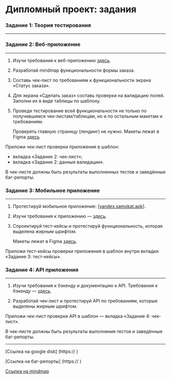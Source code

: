 Дипломный проект: задания
=====================

### Задание 1: Теория тестирования
<hr>

### Задание 2: Веб-приложение
<hr>

1. Изучи требования к веб-приложению [здесь](https://praktikum.notion.site/d6b843a12b8e42989267e8ea330f6b1c?pvs=4).

2. Разработай mindmap функциональности формы заказа. 

3. Составь чек-лист по требованиям к функциональности экрана «Статус заказа». 

4. Для экрана «Сделать заказ» составь проверки на валидацию полей. Заполни их в виде таблицы по шаблону.
   
5. Проведи тестирование всей функциональности не только по получившимся чек-листам/таблицам, но и по остальным макетам и требованиям.
  
   Проверять главную страницу (лендинг) не нужно. Макеты лежат в Figma [здесь](https://www.figma.com/file/vHgTVzFac8zyxhMZ2o4b2m/web)

Приложи чек-лист проверки приложения в шаблон: 
* вкладка «Задание 2: чек-лист»;
* вкладка «Задание 2: данные валидации».
  
В чек-листе должны быть результаты выполненных тестов и заведённые баг-репорты.

### Задание 3: Мобильное приложение
<hr>

1. Протестируй мобильное приложение: [[yandex.samokat.apk]](https://code.s3.yandex.net/qa/files/scooter-v2.0.apk). 

2. Изучи требования к приложению — [здесь](https://praktikum.notion.site/fbb847fa63244f5db3272bc8034ca7fd).

3. Спроектируй тест-кейсы и протестируй функциональность, которая выделена жирным шрифтом.

   Макеты лежат в Figma [здесь](https://www.figma.com/file/kqLqPvSvjLVLomkdadkAnk/mobile).

Приложи тест-кейсы проверки приложения в шаблон внутри вкладки «Задание 3: тест-кейсы». 

### Задание 4: API приложения
<hr>

1. Изучи требования к бэкенду и документацию к API. Требования к бэкенду — [здесь](https://praktikum.notion.site/20389c6a65da49fb8e22720c4356887c?pvs=4).
   
2. Разработай чек-лист и протестируй API по требованиям, которые выделены жирным шрифтом.
   
Приложи чек-лист проверки API в шаблон — вкладка «Задание 4: чек-лист».

В чек-листе должны быть результаты выполнения тестов и заведённые баг-репорты.
<hr>

[Ссылка на google disk] (https:// )

[Ссылка на баг-репорты] (https:// )

[Ссылка на mindmap](https://mm.tt/app/map/2838753385?t=R1RnBiG82P)

